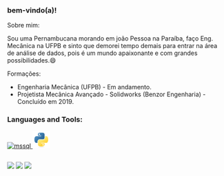 ### bem-vindo(a)!

Sobre mim:

Sou uma Pernambucana morando em joão Pessoa na Paraíba, faço Eng. Mecânica na UFPB e sinto que demorei tempo demais para entrar na área de análise de dados, pois é um mundo apaixonante e com grandes possibilidades.😄


Formações:

* Engenharia Mecânica (UFPB) - Em andamento.
* Projetista Mecânica Avançado - Solidworks (Benzor Engenharia) - Concluído em 2019.



<div align="center">
 
<h3 align="left">Languages and Tools:</h3>
<p align="left"> </a> <a href="https://www.microsoft.com/en-us/sql-server" target="_blank" rel="noreferrer"> <img src="https://www.svgrepo.com/show/303229/microsoft-sql-server-logo.svg" alt="mssql" width="40" height="40"/> </a> <a href="https://www.python.org" target="_blank" rel="noreferrer"> <img src="https://raw.githubusercontent.com/devicons/devicon/master/icons/python/python-original.svg" alt="python" width="40" height="40"/> </a> </p>
 
  
</div>
  
  
  ##
 
<div> 
  <a href="https://www.linkedin.com/in/zaine-vasconcelos-a8674255/" target="_blank"><img src="https://img.shields.io/badge/-LinkedIn-%230077B5?style=for-the-badge&logo=linkedin&logoColor=white" target="_blank"></a> 
  <a href="https://www.instagram.com/zaine_vasconcelos/" target="_blank"><img src="https://img.shields.io/badge/-Instagram-%23E4405F?style=for-the-badge&logo=instagram&logoColor=white" target="_blank"></a> 
  <a href = "mailto:zainevasconcelos@gmail.com"><img src="https://img.shields.io/badge/-Gmail-%23333?style=for-the-badge&logo=gmail&logoColor=white" target="_blank"></a> 
</div>

  
